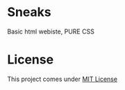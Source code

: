 # Sneaks
Basic html webiste, PURE CSS

# License 

This project comes under [MIT License](./LICENSE)